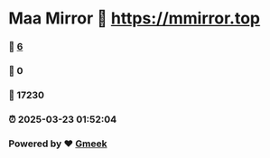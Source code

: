 # Maa Mirror :link: https://mmirror.top 
### :page_facing_up: [6](https://mmirror.top/tag.html) 
### :speech_balloon: 0 
### :hibiscus: 17230 
### :alarm_clock: 2025-03-23 01:52:04 
### Powered by :heart: [Gmeek](https://github.com/Meekdai/Gmeek)
